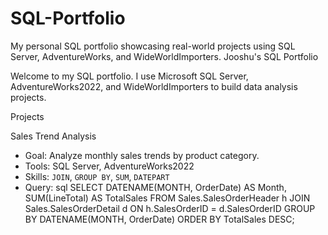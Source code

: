 # SQL-Portfolio
My personal SQL portfolio showcasing real-world projects using SQL Server, AdventureWorks, and WideWorldImporters.
Jooshu's SQL Portfolio

Welcome to my SQL portfolio. I use Microsoft SQL Server, AdventureWorks2022, and WideWorldImporters to build data analysis projects.

 Projects

Sales Trend Analysis
- Goal: Analyze monthly sales trends by product category.
- Tools: SQL Server, AdventureWorks2022
- Skills: `JOIN`, `GROUP BY`, `SUM`, `DATEPART`
- Query:
sql
SELECT 
  DATENAME(MONTH, OrderDate) AS Month,
  SUM(LineTotal) AS TotalSales
FROM Sales.SalesOrderHeader h
JOIN Sales.SalesOrderDetail d ON h.SalesOrderID = d.SalesOrderID
GROUP BY DATENAME(MONTH, OrderDate)
ORDER BY TotalSales DESC;
